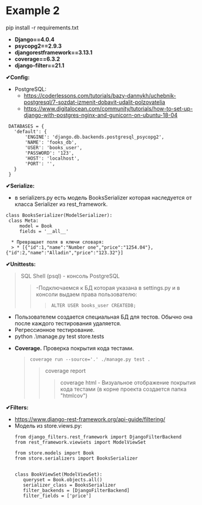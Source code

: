 # Example 2

pip install -r requirements.txt

- **Django==4.0.4**
- **psycopg2==2.9.3**
- **djangorestframework==3.13.1**
- **coverage==6.3.2**
- **django-filter==21.1**


**✔Config:** 
   + PostgreSQL:
     * https://coderlessons.com/tutorials/bazy-dannykh/uchebnik-postgresql/7-sozdat-izmenit-dobavit-udalit-polzovatelia
     * https://www.digitalocean.com/community/tutorials/how-to-set-up-django-with-postgres-nginx-and-gunicorn-on-ubuntu-18-04
   ``` 
    DATABASES = {
      'default': {
          'ENGINE': 'django.db.backends.postgresql_psycopg2',
          'NAME': 'fooks_db',
          'USER': 'books_user',
          'PASSWORD': '123',
          'HOST': 'localhost',
          'PORT': '',
      }
    } 
```

**✔Serialize:**
   + в serializers.py есть модель BooksSerializer которая наследуется от класса Serializer из rest_framework.
   ```
   class BooksSerializer(ModelSerializer):
    class Meta:
        model = Book
        fields = '__all__'
   ```
      * Превращает поля в ключи словаря:
      > * [{"id":1,"name":"Number one","price":"1254.04"},{"id":2,"name":"Alladin","price":"123.32"}]

**✔Unittests:**
> SQL Shell (psql) - консоль PostgreSQL
> > -Подключаемся к БД которая указана в settings.py и в конcоли выдаем права пользователю: 
> > > ``` ALTER USER books_user CREATEDB; ```
   + Пользователем создается специальная БД для тестов. Обычно она после каждого тестирования удаляется.
   + Регрессионное тестирование.
   + python .\manage.py test store.tests
   - **Coverage.** Проверка покрытия кода тестами.
      > ``` coverage run --source='.' ./manage.py test . ```
      > > coverage report
      > > > coverage html - Визуальное отображение покрытия кода тестами (в корне проекта создается папка "htmlcov")

**✔Filters:**
 * https://www.django-rest-framework.org/api-guide/filtering/
 * Модель из store.views.py:
   ``` 
   from django_filters.rest_framework import DjangoFilterBackend
   from rest_framework.viewsets import ModelViewSet

   from store.models import Book
   from store.serializers import BooksSerializer


   class BookViewSet(ModelViewSet):
      queryset = Book.objects.all()
      serializer_class = BooksSerializer
      filter_backends = [DjangoFilterBackend]
      filter_fields = ['price']
   ```
